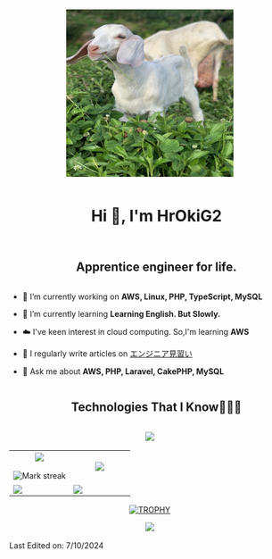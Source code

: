 <div style="display:flex; justify-content: center; margin: 10px 0;">
    <img src="./images/goat.JPG" alt="goat" width="300" height="300">
</div>

<!--h1 without bottom border-->
<div id="user-content-toc">
  <ul align="center">
    <summary><h1 style="display: inline-block">Hi 👋, I'm HrOkiG2</h1></summary>
  </ul>
</div>


<!--h2 without bottom border-->
<div id="user-content-toc">
  <ul align="center">
    <summary><h2 style="display: inline-block">Apprentice engineer for life.</h2></summary>
  </ul>
</div>


<!--Intro start-->
- 🔭 I’m currently working on **AWS, Linux, PHP, TypeScript, MySQL**

- 🌱 I’m currently learning **Learning English. But Slowly.**

- ☁️ I've keen interest in cloud computing. So,I'm learning **AWS**

- 📝 I regularly write articles on [エンジニア見習い](https://otonan-syusyoku.work)

- 💬 Ask me about **AWS, PHP, Laravel, CakePHP, MySQL**
<!--Intro end-->

<!--h1 without bottom border-->
<div id="user-content-toc">
  <ul align="center">
    <summary><h2 style="display: inline-block">Technologies That I Know👨🏻‍💻</h2></summary>
  </ul>
</div>
<!--tech stack icons-->
<p align="center">
  <a href="https://skillicons.dev">
    <img src="https://skillicons.dev/icons?i=git,aws,ubuntu,docker,nginx,mysql,terraform,php,laravel,tailwind,js,jquery,ts,vue,&perline=14" />
  </a>
</p>



<!--- stats & Trophy (start) -->
<p align="center">
  <!--- stats (start) -->
<table align="center">
<tr border="none">
<td width="50%" align="center">
  
  <img  align="center"  src="https://github-readme-stats.vercel.app/api?username=HrOkiG2&theme=dark&show_icons=true&count_private=true" />
  <br></br>
  <img  title="🔥 Get streak stats for your profile at git.io/streak-stats" alt="Mark streak" src="https://github-readme-streak-stats.herokuapp.com/?user=hrokig2&theme=dark&hide_border=false" /> 
</td>

<td width="50%" align="center">

  <img  align="center"  src="https://github-readme-stats.anuraghazra1.vercel.app/api/top-langs/?username=hrokig2&theme=dark&hide_border=false&no-bg=true&no-frame=true&langs_count=10"/>
  
  </td>
</tr>
    <tr>
        <td>
            <img  align="center"  src="http://github-profile-summary-cards.vercel.app/api/cards/profile-details?username=hrokig2&theme=gruvbox"/>
        </td>
        <td>
            <img  align="center"  src="http://github-profile-summary-cards.vercel.app/api/cards/productive-time?username=hrokig2&theme=gruvbox&utcOffset=9"/>
        </td>
    </tr>
</table>
<!--- stats (end) -->

<!--- trophy (start) -->
<div align=center>
  <a href="https://github.com/ryo-ma/github-profile-trophy" title="Go to Source">
      <img align="center" width=84% src="https://github-profile-trophy.vercel.app/?username=hrokig2&theme=radical&row=1&column=7&margin-h=15&margin-w=5&no-bg=true" alt="TROPHY" />
    </a>
</div>
<!--- trophy (start) -->


</p>        
<!--- stats (end) -->


<!--profile visit count-->
<div align="center">
  
[![](https://visitcount.itsvg.in/api?id=hrokig2&icon=3&color=6)](https://visitcount.itsvg.in)
  
</div>



Last Edited on: 7/10/2024